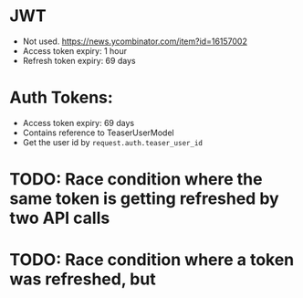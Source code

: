 # JWT

- Not used. https://news.ycombinator.com/item?id=16157002
- Access token expiry: 1 hour
- Refresh token expiry: 69 days

# Auth Tokens:

- Access token expiry: 69 days
- Contains reference to TeaserUserModel
- Get the user id by `request.auth.teaser_user_id`

# TODO: Race condition where the same token is getting refreshed by two API calls
# TODO: Race condition where a token was refreshed, but
